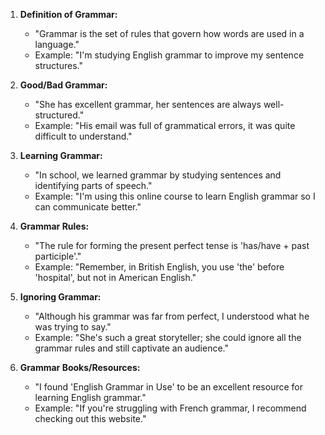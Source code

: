 1. **Definition of Grammar:**
   - "Grammar is the set of rules that govern how words are used in a language."
   - Example: "I'm studying English grammar to improve my sentence structures."

2. **Good/Bad Grammar:**
   - "She has excellent grammar, her sentences are always well-structured."
   - Example: "His email was full of grammatical errors, it was quite difficult to understand."

3. **Learning Grammar:**
   - "In school, we learned grammar by studying sentences and identifying parts of speech."
   - Example: "I'm using this online course to learn English grammar so I can communicate better."

4. **Grammar Rules:**
   - "The rule for forming the present perfect tense is 'has/have + past participle'."
   - Example: "Remember, in British English, you use 'the' before 'hospital', but not in American English."

5. **Ignoring Grammar:**
   - "Although his grammar was far from perfect, I understood what he was trying to say."
   - Example: "She's such a great storyteller; she could ignore all the grammar rules and still captivate an audience."

6. **Grammar Books/Resources:**
   - "I found 'English Grammar in Use' to be an excellent resource for learning English grammar."
   - Example: "If you're struggling with French grammar, I recommend checking out this website."